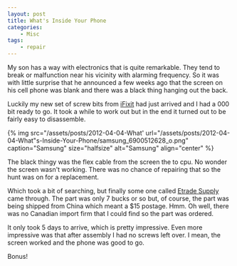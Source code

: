 ```yaml
---
layout: post
title: What's Inside Your Phone
categories:
    - Misc
tags:
    - repair
---
```


My son has a way with electronics that is quite remarkable. They tend to break or malfunction near his vicinity with alarming frequency. So it was with little surprise that he announced a few weeks ago that the screen on his cell phone was blank and there was a black thing hanging out the back.

Luckily my new set of screw bits from [iFixit](http://www.ifixit.com/) had just arrived and I had a 000 bit ready to go. It took a while to work out but in the end it turned out to be fairly easy to disassemble.

{% img src="/assets/posts/2012-04-04-What' url="/assets/posts/2012-04-04-What"s-Inside-Your-Phone/samsung_6900512628_o.png" caption="Samsung" size="halfsize" alt="Samsung" align="center" %}

The black thingy was the flex cable from the screen the to cpu. No wonder the screen wasn't working. There was no chance of repairing that so the hunt was on for a replacement.

Which took a bit of searching, but finally some one called [Etrade Supply](http://www.etradesupply.com) came through. The part was only 7 bucks or so but, of course, the part was being shipped from China which meant a $15 postage. Hmm. Oh well, there was no Canadian import firm that I could find so the part was ordered.

It only took 5 days to arrive, which is pretty impressive. Even more impressive was that after assembly I had no screws left over. I mean, the screen worked and the phone was good to go.

Bonus!